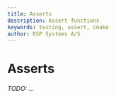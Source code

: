 ```yaml
---
title: Asserts
description: Assert functions
keywords: testing, assert, cmake
author: RSP Systems A/S
---
```


# Asserts

_TODO: ..._